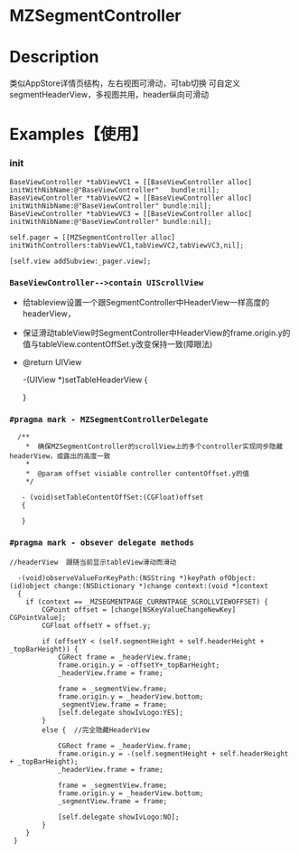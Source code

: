 # MZSegmentController

# Description
  类似AppStore详情页结构，左右视图可滑动，可tab切换
  可自定义segmentHeaderView，多视图共用，header纵向可滑动
  
  
# <a id="Examples"></a> Examples【使用】

### init

    BaseViewController *tabViewVC1 = [[BaseViewController alloc] initWithNibName:@"BaseViewController"   bundle:nil];
    BaseViewController *tabViewVC2 = [[BaseViewController alloc] initWithNibName:@"BaseViewController" bundle:nil];
    BaseViewController *tabViewVC3 = [[BaseViewController alloc] initWithNibName:@"BaseViewController" bundle:nil];
    
    self.pager = [[MZSegmentController alloc] initWithControllers:tabViewVC1,tabViewVC2,tabViewVC3,nil];
    
    [self.view addSubview:_pager.view];
    

### `BaseViewController-->contain UIScrollView`
  
   *  给tableview设置一个跟SegmentController中HeaderView一样高度的headerView，
   *  保证滑动tableView时SegmentController中HeaderView的frame.origin.y的值与tableView.contentOffSet.y改变保持一致(障眼法)
   *  @return UIView
      
    
    	 -(UIView *)setTableHeaderView
    	 {
         
    	 }
     
   
   
   
### `#pragma mark - MZSegmentControllerDelegate`

	  /**
 	  	*  确保MZSegmentController的scrollView上的多个controller实现同步隐藏			headerView，或露出的高度一致
  	 	*
   		*  @param offset visiable controller contentOffset.y的值
  	 	*/
  
       - (void)setTableContentOffSet:(CGFloat)offset
       {
      
       }

### `#pragma mark - obsever delegate methods`
  
  ```
  //headerView  跟随当前显示tableView滑动而滑动
    
    -(void)observeValueForKeyPath:(NSString *)keyPath ofObject:(id)object change:(NSDictionary *)change context:(void *)context
    {
      if (context == _MZSEGMENTPAGE_CURRNTPAGE_SCROLLVIEWOFFSET) {
          CGPoint offset = [change[NSKeyValueChangeNewKey] CGPointValue];
          CGFloat offsetY = offset.y;
          
          if (offsetY < (self.segmentHeight + self.headerHeight + _topBarHeight)) {
              CGRect frame = _headerView.frame;
              frame.origin.y = -offsetY+_topBarHeight;
              _headerView.frame = frame;
              
              frame = _segmentView.frame;
              frame.origin.y = _headerView.bottom;
              _segmentView.frame = frame;
              [self.delegate showIvLogo:YES];
          }
          else {  //完全隐藏HeaderView
              
              CGRect frame = _headerView.frame;
              frame.origin.y = -(self.segmentHeight + self.headerHeight + _topBarHeight);
              _headerView.frame = frame;
              
              frame = _segmentView.frame;
              frame.origin.y = _headerView.bottom;
              _segmentView.frame = frame;
              
              [self.delegate showIvLogo:NO];
          }
      }
   }
  ```




  

